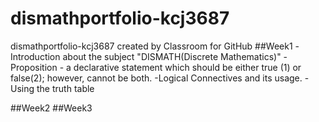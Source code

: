 # dismathportfolio-kcj3687
dismathportfolio-kcj3687 created by Classroom for GitHub
##Week1
-Introduction about the subject "DISMATH(Discrete Mathematics)"
-Proposition - a declarative statement which should be either true (1) or false(2); however, cannot be both.
-Logical Connectives and its usage.
-Using the truth table

##Week2
##Week3
